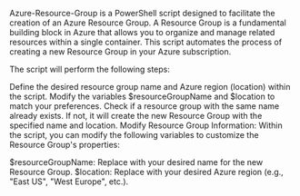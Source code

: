 Azure-Resource-Group is a PowerShell script designed to facilitate the creation of an Azure Resource Group. A Resource Group is a fundamental building block in Azure that allows you to organize and manage related resources within a single container. This script automates the process of creating a new Resource Group in your Azure subscription.

The script will perform the following steps:

Define the desired resource group name and Azure region (location) within the script. Modify the variables $resourceGroupName and $location to match your preferences.
Check if a resource group with the same name already exists. If not, it will create the new Resource Group with the specified name and location.
Modify Resource Group Information: Within the script, you can modify the following variables to customize the Resource Group's properties:

$resourceGroupName: Replace with your desired name for the new Resource Group.
$location: Replace with your desired Azure region (e.g., "East US", "West Europe", etc.).
